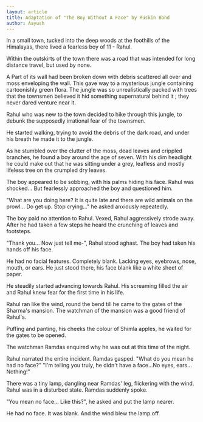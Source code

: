 ```yaml
---
layout: article
title: Adaptation of "The Boy Without A Face" by Ruskin Bond
author: Aayush
---
```


In a small town, tucked into the deep woods at the foothills of the Himalayas, there lived a fearless
boy of 11 - Rahul.

Within the outskirts of the town there was a road that was intended for long distance travel, but used by none.

A Part of its wall had been broken down with debris scattered all over and moss enveloping the wall. This gave way to a
mysterious jungle containing cartoonishly green flora. The jungle was so unrealistically packed with trees that the
townsmen believed it hid something supernatural behind it ; they never dared venture near it.

Rahul who was new to the town decided to hike through this jungle, to debunk the supposedly irrational fear of the
townsmen.

He started walking, trying to avoid the debris of the dark road, and under his breath he made it to
the jungle.

As he stumbled over the clutter of the moss, dead leaves and crippled branches, he found a boy around
the age of seven. With his dim headlight he could make out that he was sitting under a grey, leafless
and mostly lifeless tree on the crumpled dry leaves.

The boy appeared to be sobbing, with his palms hiding his face. Rahul was shocked... But fearlessly
approached the boy and questioned him.

"What are you doing here? It is quite late and there are wild animals on the prowl... Do get up. Stop
crying..." he asked anxiously repeatedly.

The boy paid no attention to Rahul. Vexed, Rahul aggressively strode away. After he had taken a few
steps he heard the crunching of leaves and footsteps.

"Thank you... Now just tell me-", Rahul stood aghast. The boy had taken his hands off his face.

He had no facial features. Completely blank. Lacking eyes, eyebrows, nose, mouth, or ears. He just
stood there, his face blank like a white sheet of paper.

He steadily started advancing towards Rahul. His screaming filled the air and Rahul knew fear for the
first time in his life.

Rahul ran like the wind, round the bend till he came to the gates of the Sharma's mansion. The
watchman of the mansion was a good friend of Rahul's.

Puffing and panting, his cheeks the colour of Shimla apples, he waited for the gates to be opened.

The watchman Ramdas enquired why he was out at this time of the night.

Rahul narrated the entire incident. Ramdas gasped. "What do you mean he had no face?"
"I'm telling you truly, he didn't have a face...No eyes, ears... Nothing!"

There was a tiny lamp, dangling near Ramdas' leg, flickering with the wind. Rahul was in a disturbed
state. Ramdas suddenly spoke.

"You mean no face... Like this?", he asked and put the lamp nearer.

He had no face. It was blank.
And the wind blew the lamp off.
